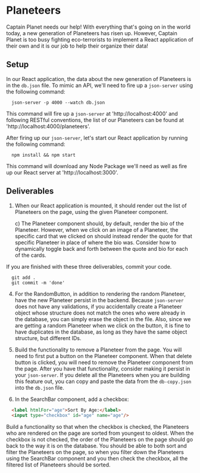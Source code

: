 # Planeteers

Captain Planet needs our help! With everything that's going on in the world today, a new generation of Planeteers has risen up. However, Captain Planet is too busy fighting eco-terrorists to implement a React application of their own and it is our job to help their organize their data!

## Setup

In our React application, the data about the new generation of Planeteers is in the `db.json` file. To mimic an API, we'll need to fire up a `json-server` using the following command:

```
  json-server -p 4000 --watch db.json
```

This command will fire up a `json-server` at 'http://localhost:4000' and following RESTful conventions, the list of our Planeteers can be found at 'http://localhost:4000/planeteers'.

After firing up our `json-server`, let's start our React application by running the following command:

```
  npm install && npm start
```

This command will download any Node Package we'll need as well as fire up our React server at 'http://localhost:3000'.


## Deliverables

1. When our React application is mounted, it should render out the list of Planeteers on the page, using the given Planeteer component.

    <!-- a) In addition to showing a Planeteer's name, twitter handle, picture, the Planeteer card should also show the proper _age_ of the Planeteer. In our `db.json`, we just have the year that the Planeteer was born. To calculate the age, first figure out how to get the current year in JavaScript. Once you figure that out, you can subtract the year that the Planeteer was born in to get the proper age. -->

    <!-- b) If a Planeteer is from the USA, the card should say "USA-based". Otherwise, the card should read "Working Overseas". -->

    c) The Planeteer component should, by default, render the bio of the Planeteer. However, when we click on an image of a Planeteer, the specific card that we clicked on should instead render the quote for that specific Planeteer in place of where the bio was. Consider how to dynamically toggle back and forth between the quote and bio for each of the cards.

<!-- 2. Once you have the list of Planeteers rendering, build out the SearchBar functionality. As the user types in the SearchBar component, we'll want to dynamically render the list of Planeteers whose name or bio include the letters that are being typed. If there's no text in the SearchBar component, all the Planeteers from the database should be showing on the page. -->

<!-- 3. After working on the SearchBar component, build out the functionality for the RandomButton component. Right now, when we press the RandomButton, a random Planeteer object who is not in the database gets logged to the console. However, the functionality that Captain Planet wants is that when we press the button, instead of logging the Planeteer the console, we want to render the Planeteer on the page. So, if Greta Thunberg gets logged to the console, we also want to see a Planeteer component for Greta Thunberg. You do not have to persist the Planeteer to the database. -->

If you are finished with these three deliverables, commit your code.

```
  git add .
  git commit -m 'done'
```

4. For the RandomButton, in addition to rendering the random Planeteer, have the new Planeteer persist in the backend. Because `json-server` does not have any validations, if you accidentally create a Planeteer object whose structure does not match the ones who were already in the database, you can simply erase the object in the file. Also, since we are getting a random Planeteer when we click on the button, it is fine to have duplicates in the database, as long as they have the same object structure, but different IDs.

5. Build the functionality to remove a Planeteer from the page. You will need to first put a button on the Planeteer component. When that delete button is clicked, you will need to remove the Planeteer component from the page. After you have that functionality, consider making it persist in your `json-server`. If you delete all the Planeteers when you are building this feature out, you can copy and paste the data from the `db-copy.json` into the `db.json` file.

6. In the SearchBar component, add a checkbox:

```html
  <label htmlFor="age">Sort By Age:</label>
  <input type="checkbox" id="age" name="age"/>
```

Build a functionality so that when the checkbox is checked, the Planeteers who are rendered on the page are sorted from youngest to oldest. When the checkbox is not checked, the order of the Planeteers on the page should go back to the way it is on the database. You should be able to both sort and filter the Planeteers on the page, so when you filter down the Planeteers using the SearchBar component and you then check the checkbox, all the filtered list of Planeteers should be sorted.
